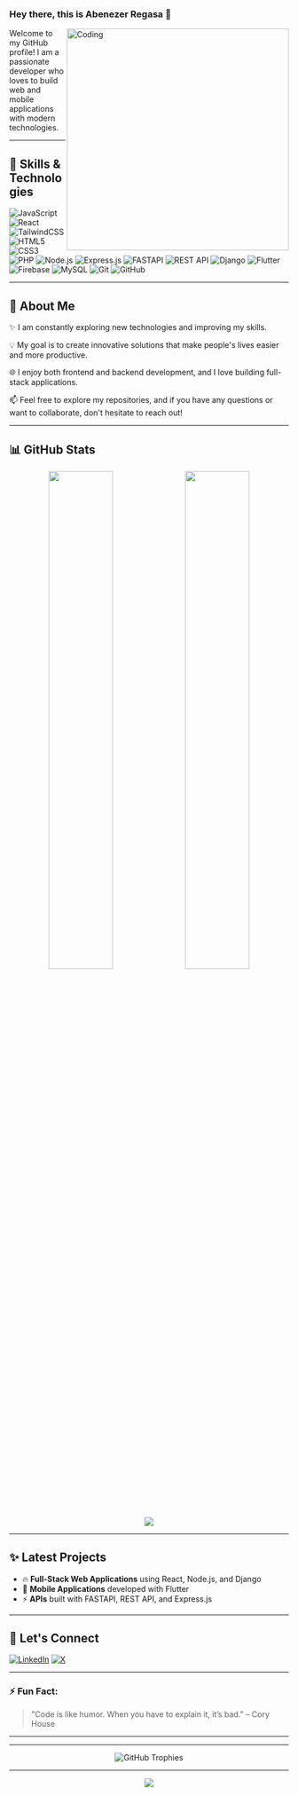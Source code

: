 ### Hey there, this is Abenezer Regasa 👋

<img align="right" alt="Coding" width="400" src="https://media.giphy.com/media/qgQUggAC3Pfv687qPC/giphy.gif">

Welcome to my GitHub profile! I am a passionate developer who loves to build web and mobile applications with modern technologies.

---

## 🔧 Skills & Technologies

![JavaScript](https://img.shields.io/badge/-JavaScript-F7DF1E?style=for-the-badge&logo=javascript&logoColor=black)
![React](https://img.shields.io/badge/-React-61DAFB?style=for-the-badge&logo=react&logoColor=white)
![TailwindCSS](https://img.shields.io/badge/-TailwindCSS-38B2AC?style=for-the-badge&logo=tailwind-css&logoColor=white)
![HTML5](https://img.shields.io/badge/-HTML5-E34F26?style=for-the-badge&logo=html5&logoColor=white)
![CSS3](https://img.shields.io/badge/-CSS3-1572B6?style=for-the-badge&logo=css3&logoColor=white)
![PHP](https://img.shields.io/badge/-PHP-777BB4?style=for-the-badge&logo=php&logoColor=white)
![Node.js](https://img.shields.io/badge/-Node.js-339933?style=for-the-badge&logo=nodedotjs&logoColor=white)
![Express.js](https://img.shields.io/badge/-Express.js-000000?style=for-the-badge&logo=express&logoColor=white)
![FASTAPI](https://img.shields.io/badge/-FastAPI-009688?style=for-the-badge&logo=fastapi&logoColor=white)
![REST API](https://img.shields.io/badge/-REST%20API-FF5733?style=for-the-badge&logo=api&logoColor=white)
![Django](https://img.shields.io/badge/-Django-092E20?style=for-the-badge&logo=django&logoColor=white)
![Flutter](https://img.shields.io/badge/-Flutter-02569B?style=for-the-badge&logo=flutter&logoColor=white)
![Firebase](https://img.shields.io/badge/-Firebase-FFCA28?style=for-the-badge&logo=firebase&logoColor=black)
![MySQL](https://img.shields.io/badge/-MySQL-4479A1?style=for-the-badge&logo=mysql&logoColor=white)
![Git](https://img.shields.io/badge/-Git-F05032?style=for-the-badge&logo=git&logoColor=white)
![GitHub](https://img.shields.io/badge/-GitHub-181717?style=for-the-badge&logo=github&logoColor=white)

---

## 🚀 About Me

✨ I am constantly exploring new technologies and improving my skills.

💡 My goal is to create innovative solutions that make people's lives easier and more productive.

🌐 I enjoy both frontend and backend development, and I love building full-stack applications.

📫 Feel free to explore my repositories, and if you have any questions or want to collaborate, don't hesitate to reach out!

---

## 📊 GitHub Stats

<p align="center">
  <img width="48%" src="https://github-readme-stats.vercel.app/api?username=abenezerregasa&show_icons=true&theme=radical" />
  <img width="48%" src="https://github-readme-streak-stats.herokuapp.com/?user=abenezerregasa&theme=radical" />
</p>

<p align="center">
  <img src="https://github-readme-stats.vercel.app/api/top-langs/?username=abenezerregasa&layout=compact&theme=radical" />
</p>

---

## ✨ Latest Projects

- 🔥 **Full-Stack Web Applications** using React, Node.js, and Django
- 📱 **Mobile Applications** developed with Flutter
- ⚡ **APIs** built with FASTAPI, REST API, and Express.js

---

## 📣 Let's Connect

[![LinkedIn](https://img.shields.io/badge/-LinkedIn-0077B5?style=for-the-badge&logo=linkedin&logoColor=white)](https://linkedin.com/in/abenezerregasa)
[![X](https://img.shields.io/badge/-X-000000?style=for-the-badge&logo=x&logoColor=white)](https://x.com/abenezerregasa)

---

### ⚡ Fun Fact:

> "Code is like humor. When you have to explain it, it’s bad." – Cory House

---

 

---

<p align="center">
  <img src="https://github-profile-trophy.vercel.app/?username=abenezerregasa&theme=radical&no-frame=true&no-bg=true&margin-w=4" alt="GitHub Trophies" />
</p>

---

<p align="center">
  <img src="https://readme-typing-svg.herokuapp.com/?lines=Building+Full-Stack+Applications;Exploring+Modern+Technologies;Let%27s+Build+Something+Great!&center=true&width=500&height=50">
</p>

